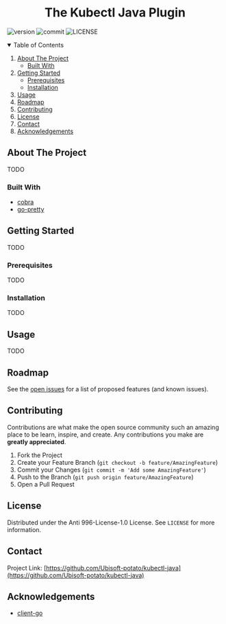 <h1 align="center">The Kubectl Java Plugin</h1>


![version][go-shield]
![commit][commit-shield]
![LICENSE][license-shield]



<!-- TABLE OF CONTENTS -->
<details open="open">
  <summary>Table of Contents</summary>
  <ol>
    <li>
      <a href="#about-the-project">About The Project</a>
      <ul>
        <li><a href="#built-with">Built With</a></li>
      </ul>
    </li>
    <li>
      <a href="#getting-started">Getting Started</a>
      <ul>
        <li><a href="#prerequisites">Prerequisites</a></li>
        <li><a href="#installation">Installation</a></li>
      </ul>
    </li>
    <li><a href="#usage">Usage</a></li>
    <li><a href="#roadmap">Roadmap</a></li>
    <li><a href="#contributing">Contributing</a></li>
    <li><a href="#license">License</a></li>
    <li><a href="#contact">Contact</a></li>
    <li><a href="#acknowledgements">Acknowledgements</a></li>
  </ol>
</details>



<!-- ABOUT THE PROJECT -->

## About The Project

TODO

### Built With

* [cobra](https://github.com/spf13/cobra)
* [go-pretty](https://github.com/jedib0t/go-pretty)

<!-- GETTING STARTED -->

## Getting Started

TODO

### Prerequisites

TODO

### Installation

TODO

<!-- USAGE EXAMPLES -->

## Usage

TODO


<!-- ROADMAP -->

## Roadmap

See the [open issues](https://github.com/Ubisoft-potato/kubectl-java/issues) for a list of proposed features (and known
issues).



<!-- CONTRIBUTING -->

## Contributing

Contributions are what make the open source community such an amazing place to be learn, inspire, and create. Any
contributions you make are **greatly appreciated**.

1. Fork the Project
2. Create your Feature Branch (`git checkout -b feature/AmazingFeature`)
3. Commit your Changes (`git commit -m 'Add some AmazingFeature'`)
4. Push to the Branch (`git push origin feature/AmazingFeature`)
5. Open a Pull Request

<!-- LICENSE -->

## License

Distributed under the Anti 996-License-1.0 License. See `LICENSE` for more information.



<!-- CONTACT -->

## Contact

Project Link: [https://github.com/Ubisoft-potato/kubectl-java](https://github.com/Ubisoft-potato/kubectl-java)



<!-- ACKNOWLEDGEMENTS -->

## Acknowledgements

* [client-go](https://github.com/kubernetes/client-go)

[go-shield]: https://img.shields.io/github/go-mod/go-version/Ubisoft-potato/kubectl-java?style=for-the-badge

[commit-shield]: https://img.shields.io/github/last-commit/Ubisoft-potato/kubectl-java?style=for-the-badge

[license-shield]: https://img.shields.io/badge/license-Anti%20996-blue.svg?style=for-the-badge
